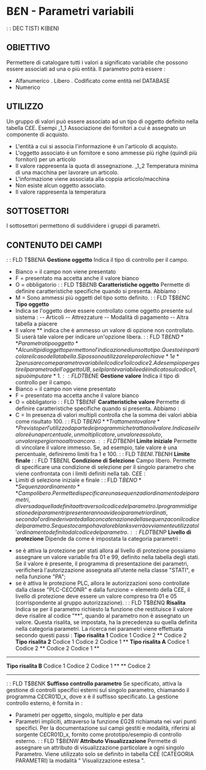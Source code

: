 # B£N - Parametri variabili
 :  : DEC T(ST) K(B£N)
## OBIETTIVO
Permettere di catalogare tutti i valori a significato variabile che possono essere associati ad una o più entità.
Il parametro potrà essere : 
-    Alfanumerico
.    Libero
.    Codificato come entità nel DATABASE
-    Numerico
## UTILIZZO
Un gruppo di valori può essere associato ad un tipo di oggetto definito nella tabella C£E.
Esempi
_1_1   Associazione dei fornitori a cui è assegnato un componente di acquisto.
-    L'entità a cui si associa l'informazione è un l'articolo di acquisto.
-    L'oggetto associato è un fornitore e sono ammesse più righe (quindi più fornitori) per un articolo
-    Il valore rappresenta la quota di assegnazione.
_1_2   Temperatura minima di una macchina per lavorare un articolo.
-    L'informazione viene associata alla coppia articolo/macchina
-    Non esiste alcun oggetto associato.
-    Il valore rappresenta la temperatura
## SOTTOSETTORI
I sottosettori permettono di suddividere i gruppi di parametri.
## CONTENUTO DEI CAMPI
 :  : FLD T$B£NA **Gestione oggetto**
Indica il tipo di controllo per il campo.
-    Bianco    = il campo non viene presentato
-    F         = presentato ma accetta anche il valore bianco
-    O         = obbligatorio
 :  : FLD T$B£NB **Caratteristiche oggetto**
Permette di definire caratteristiche specifiche quando si presenta. Abbiamo : 
-    M         = Sono ammessi più oggetti del tipo sotto definito.
 :  : FLD T$B£NC **Tipo oggetto**
-    Indica se l'oggetto deve essere controllato come oggetto presente sul sistema : 
--    Articoli
--    Attrezzature
--    Modalità di pagamento
--    Altra tabella a piacere
-    Il valore ** indica che è ammesso un valore di opzione non controllato. Si userà tale valore per indicare un'opzione libera.
 :  : FLD T$B£ND **Parametro tipo oggetto**
Alcuni tipi di oggetto permettono l'indicazione di un sottotipo.
Questo è in particolare il caso della tabella.
Si possono utilizzare le parole chiave *1 e *2 per usare come parametro variabile il codice 1 o il codice 2. Ad esempio per gestire il parametro dell'oggetto UB, se il plant è variabile ed è indicato sul codice 1, si può imputare *1.
 :  : FLD T$B£NE **Gestione valore**
Indica il tipo di controllo per il campo.
-    Bianco    = il campo non viene presentato
-    F         = presentato ma accetta anche il valore bianco
-    O         = obbligatorio
 :  : FLD T$B£NF **Caratteristiche valore**
Permette di definire caratteristiche specifiche quando si presenta. Abbiamo : 
-    C         = In presenza di valori multipli controlla che la somma dei valori abbia come risultato 100.
 :  : FLD T$B£NG **Trattamento valore**
Previsto per l'utilizzo da parte dei programmi che trattano il valore. Indica se il valore è una percentuale, un moltiplicatore, un valore assoluto, un valore per giorno o altro ancora.
 :  : FLD T$B£NH **Limite iniziale**
Permette di vincolare il valore immesso. Se, ad esempio, tale valore è una percentuale, definiremo limiti fra 1 e 100.
 :  : FLD T$B£NI.T$B£NH **Limite finale**
 :  : FLD T$B£NL **Condizione di Selezione**
Campo libero. Permette di specificare una condizione di selezione per il singolo parametro che viene confrontata con i limiti definiti nella tab. C£E  : 
- Limiti di selezione iniziale e finale
 :  : FLD T$B£NO **Sequenza ordinamento**
Campo libero. Permette di specificare una sequenza di ordinamento dei parametri, diversa da quella definita attraverso il codice del parametro. I programmi di gestione dei paramentri presenteranno a video i parametri ordinati, secondo l'ordine derivante dalla concatenazione della sequenza con il codice del parametro. Se questo campo ha valore blanks verrà ovviamente utilizzato l'ordinamento definito dal codice del parametro.
 :  : FLD T$B£NP **Livello di protezione**
Dipende da come è impostata la categoria parametri : 
* se è attiva la protezione per stati allora al livello di protezione possiamo assegnare un valore variabile fra 01 e 99, definito nella tabella degli stati.
Se il valore è presente, il programma di presentazione dei parametri, verificherà l'autorizzazione assegnata all'utente nella classe "STATI", e nella funzione "PA";
* se è attiva le protezione PLC, allora le autorizzazioni sono controllate dalla classe "PLC-C£CONR" e dalla funzione = elemento della C£E, il livello di protezione deve essere un valore compreso tra 01 e 05 (corrispondente al gruppo autorizzazione).
 :  : FLD T$B£NQ **Risalita**
Indica se per il parametro richiesto la funzione che restituisce il valore deve risalire al codice "**", quando al parametro non è assegnato un valore.
Questa risalita, se impostata, ha la precedenza su quella definita nella categoria parametri.
La ricerca nei parametri viene effettuata secondo questi passi : 
__Tipo risalita 1__
 Codice 1       Codice 2
 **           Codice 2
__Tipo risalita 2__
 Codice 1       Codice 2
 Codice 1         **
__Tipo risalita A__
 Codice 1       Codice 2
 **           Codice 2
 Codice 1         **
 **             **
__Tipo risalita B__
 Codice 1       Codice 2
 Codice 1         **
 **           Codice 2
 **             **
 :  : FLD T$B£NK **Suffisso controllo parametro**
Se specificato, attiva la gestione di controlli specifici esterni sul singolo parametro, chiamando il programma C£CR01D_x, dove x è il suffisso specificato.
La gestione controllo esterno, è fornita in : 
-    Parametri per oggetto, singolo, multiplo e per data
-    Parametri impliciti, attraverso la funzione £G28 richiamata nei vari punti specifici.
Per la documentazione sui campi gestiti e modalità, riferirsi al sorgente C£CR01D_x, fornito come prototipo/esempio di controllo esterno.
 :  : FLD T$B£NW **Attributo Visualizzazione**
Permette di assegnare un attributo di visualizzazione particolare a ogni singolo Parametro.
Viene utilizzato solo se definito in tabella C£E (CATEGORIA PARAMETRI) la modalità " Visualizzazione estesa ".
